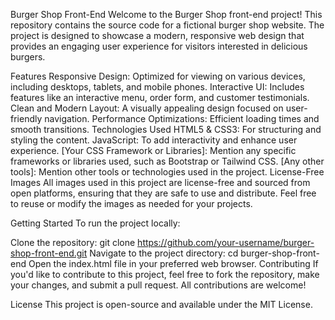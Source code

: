 Burger Shop Front-End
Welcome to the Burger Shop front-end project! This repository contains the source code for a fictional burger shop website. The project is designed to showcase a modern, responsive web design that provides an engaging user experience for visitors interested in delicious burgers.

Features
Responsive Design: Optimized for viewing on various devices, including desktops, tablets, and mobile phones.
Interactive UI: Includes features like an interactive menu, order form, and customer testimonials.
Clean and Modern Layout: A visually appealing design focused on user-friendly navigation.
Performance Optimizations: Efficient loading times and smooth transitions.
Technologies Used
HTML5 & CSS3: For structuring and styling the content.
JavaScript: To add interactivity and enhance user experience.
[Your CSS Framework or Libraries]: Mention any specific frameworks or libraries used, such as Bootstrap or Tailwind CSS.
[Any other tools]: Mention other tools or technologies used in the project.
License-Free Images
All images used in this project are license-free and sourced from open platforms, ensuring that they are safe to use and distribute. Feel free to reuse or modify the images as needed for your projects.

Getting Started
To run the project locally:

Clone the repository: git clone https://github.com/your-username/burger-shop-front-end.git
Navigate to the project directory: cd burger-shop-front-end
Open the index.html file in your preferred web browser.
Contributing
If you'd like to contribute to this project, feel free to fork the repository, make your changes, and submit a pull request. All contributions are welcome!

License
This project is open-source and available under the MIT License.

